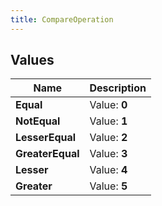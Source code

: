 ```yaml
---
title: CompareOperation
---
```


## Values
| Name | Description |
| ---- | ----------- |
| **Equal** | Value: **0** |
| **NotEqual** | Value: **1** |
| **LesserEqual** | Value: **2** |
| **GreaterEqual** | Value: **3** |
| **Lesser** | Value: **4** |
| **Greater** | Value: **5** |

